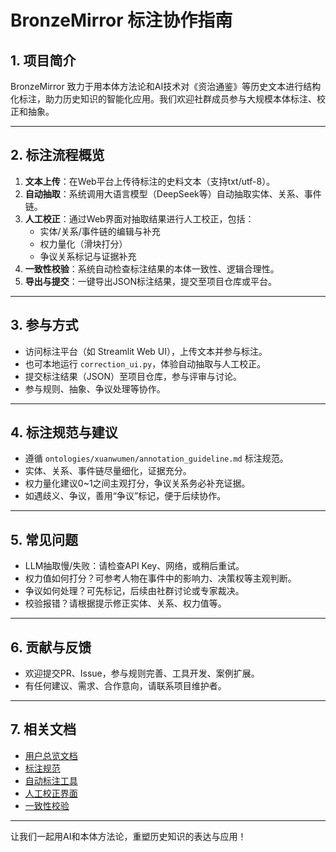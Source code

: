 # BronzeMirror 标注协作指南

## 1. 项目简介
BronzeMirror 致力于用本体方法论和AI技术对《资治通鉴》等历史文本进行结构化标注，助力历史知识的智能化应用。我们欢迎社群成员参与大规模本体标注、校正和抽象。

---

## 2. 标注流程概览
1. **文本上传**：在Web平台上传待标注的史料文本（支持txt/utf-8）。
2. **自动抽取**：系统调用大语言模型（DeepSeek等）自动抽取实体、关系、事件链。
3. **人工校正**：通过Web界面对抽取结果进行人工校正，包括：
   - 实体/关系/事件链的编辑与补充
   - 权力量化（滑块打分）
   - 争议关系标记与证据补充
4. **一致性校验**：系统自动检查标注结果的本体一致性、逻辑合理性。
5. **导出与提交**：一键导出JSON标注结果，提交至项目仓库或平台。

---

## 3. 参与方式
- 访问标注平台（如 Streamlit Web UI），上传文本并参与标注。
- 也可本地运行 `correction_ui.py`，体验自动抽取与人工校正。
- 提交标注结果（JSON）至项目仓库，参与评审与讨论。
- 参与规则、抽象、争议处理等协作。

---

## 4. 标注规范与建议
- 遵循 `ontologies/xuanwumen/annotation_guideline.md` 标注规范。
- 实体、关系、事件链尽量细化，证据充分。
- 权力量化建议0~1之间主观打分，争议关系务必补充证据。
- 如遇歧义、争议，善用“争议”标记，便于后续协作。

---

## 5. 常见问题
- LLM抽取慢/失败：请检查API Key、网络，或稍后重试。
- 权力值如何打分？可参考人物在事件中的影响力、决策权等主观判断。
- 争议如何处理？可先标记，后续由社群讨论或专家裁决。
- 校验报错？请根据提示修正实体、关系、权力值等。

---

## 6. 贡献与反馈
- 欢迎提交PR、Issue，参与规则完善、工具开发、案例扩展。
- 有任何建议、需求、合作意向，请联系项目维护者。

---

## 7. 相关文档
- [用户总览文档](../../USER_GUIDE.md)
- [标注规范](../../ontologies/xuanwumen/annotation_guideline.md)
- [自动标注工具](../core/auto_labeler.py)
- [人工校正界面](../core/correction_ui.py)
- [一致性校验](../core/validator.py)

---

让我们一起用AI和本体方法论，重塑历史知识的表达与应用！

